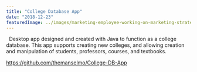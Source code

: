 ```yaml
---
title: "College Database App"
date: "2018-12-23"
featuredImage: ../images/marketing-employee-working-on-marketing-strategy.png
---
```

&nbsp;&nbsp;Desktop app designed and created with Java to function as a college database.
This app supports creating new colleges, and allowing creation and manipulation of students, professors, courses, and textbooks.

https://github.com/themanselmo/College-DB-App